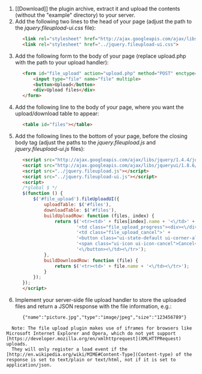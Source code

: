    1. [[Download]] the plugin archive, extract it and upload the contents (without the "example" directory) to your server.
   2. Add the following two lines to the head of your page (adjust the path to the _jquery.fileupload-ui.css_ file):
```html
      <link rel="stylesheet" href="http://ajax.googleapis.com/ajax/libs/jqueryui/1.8.6/themes/base/jquery-ui.css" id="theme">
      <link rel="stylesheet" href="../jquery.fileupload-ui.css">
```
   3. Add the following form to the body of your page (replace upload.php with the path to your upload handler):
```html
      <form id="file_upload" action="upload.php" method="POST" enctype="multipart/form-data">
          <input type="file" name="file" multiple>
          <button>Upload</button>
          <div>Upload files</div>
      </form>
```
   4. Add the following line to the body of your page, where you want the upload/download table to appear:
```html
      <table id="files"></table>
```
   5. Add the following lines to the bottom of your page, before the closing body tag (adjust the paths to the _jquery.fileupload.js_ and _jquery.fileupload-ui.js_ files):
```html
      <script src="http://ajax.googleapis.com/ajax/libs/jquery/1.4.4/jquery.min.js"></script>
      <script src="http://ajax.googleapis.com/ajax/libs/jqueryui/1.8.6/jquery-ui.min.js"></script>
      <script src="../jquery.fileupload.js"></script>
      <script src="../jquery.fileupload-ui.js"></script>
      <script>
      /*global $ */
      $(function () {
          $('#file_upload').fileUploadUI({
              uploadTable: $('#files'),
              downloadTable: $('#files'),
              buildUploadRow: function (files, index) {
                  return $('<tr><td>' + files[index].name + '<\/td>' +
                          '<td class="file_upload_progress"><div><\/div><\/td>' +
                          '<td class="file_upload_cancel">' +
                          '<button class="ui-state-default ui-corner-all" title="Cancel">' +
                          '<span class="ui-icon ui-icon-cancel">Cancel<\/span>' +
                          '<\/button><\/td><\/tr>');
              },
              buildDownloadRow: function (file) {
                  return $('<tr><td>' + file.name + '<\/td><\/tr>');
              }
          });
      });
      </script> 
```
   6. Implement your server-side file upload handler to store the uploaded files and return a JSON response with the file information, e.g.:
```html
      {"name":"picture.jpg","type":"image/jpeg","size":"123456789"}
```
      Note: The file upload plugin makes use of iframes for browsers like Microsoft Internet Explorer and Opera, which do not yet support [https://developer.mozilla.org/en/xmlhttprequest](XMLHTTPRequest) uploads.
      They will only register a load event if the [http://en.wikipedia.org/wiki/MIME#Content-Type](Content-type) of the response is set to text/plain or text/html, not if it is set to application/json.
